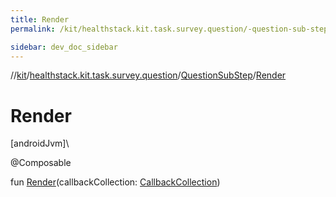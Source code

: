 ```yaml
---
title: Render
permalink: /kit/healthstack.kit.task.survey.question/-question-sub-step/-render.html

sidebar: dev_doc_sidebar
---
```

//[kit](../../../index.html)/[healthstack.kit.task.survey.question](../index.html)/[QuestionSubStep](index.html)/[Render](-render.html)



# Render



[androidJvm]\




@Composable



fun [Render](-render.html)(callbackCollection: [CallbackCollection](../../healthstack.kit.task.base/-callback-collection/index.html))




